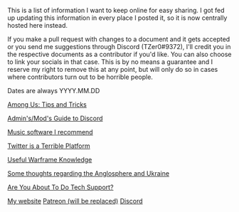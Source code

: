 This is a list of information I want to keep online for easy sharing. I got fed up updating this information in every place I posted it, so it is now centrally hosted here instead.

If you make a pull request with changes to a document and it gets accepted or you send me suggestions through Discord (TZer0#9372), I'll credit you in the respective documents as a contributor if you'd like. You can also choose to link your socials in that case.
This is by no means a guarantee and I reserve my right to remove this at any point, but will only do so in cases where contributors turn out to be horrible people.

Dates are always YYYY.MM.DD

[Among Us: Tips and Tricks](/amongus.html)

[Admin's/Mod's Guide to Discord](/discord.html)

[Music software I recommend](/musicsoft.html)

[Twitter is a Terrible Platform](/twitterterrible.html)

[Useful Warframe Knowledge](/warframe.html)

[Some thoughts regarding the Anglosphere and Ukraine](/anglosphereukraine.html)

[Are You About To Do Tech Support?](/techsupport.html)

[My website](https://underhound.eu) [Patreon (will be replaced)](https://www.patreon.com/TZer0) [Discord](https://discord.gg/rfTtXW3)
